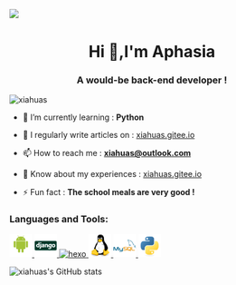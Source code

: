 ![](https://gitee.com/xiahuas/picture-bed/raw/master/1617982442982.jpeg)  

<h1 align="center">Hi 👋,I'm Aphasia</h1>
<h3 align="center">A would-be back-end developer !</h3>

<p align="left"> <img src="https://komarev.com/ghpvc/?username=xiahuas&label=Profile%20views&color=0e75b6&style=flat" alt="xiahuas" /> </p>

- 🌱 I’m currently learning : **Python**

- 📝 I regularly write articles on : [xiahuas.gitee.io](xiahuas.gitee.io)

- 📫 How to reach me : **xiahuas@outlook.com**

- 📄 Know about my experiences : [xiahuas.gitee.io](xiahuas.gitee.io)

- ⚡ Fun fact : **The school meals are very good !**


<h3 align="left">Languages and Tools:</h3>
<p align="left"> <a href="https://developer.android.com" target="_blank"> <img src="https://raw.githubusercontent.com/devicons/devicon/master/icons/android/android-original-wordmark.svg" alt="android" width="40" height="40"/> </a> <a href="https://www.djangoproject.com/" target="_blank"> <img src="https://raw.githubusercontent.com/devicons/devicon/master/icons/django/django-original.svg" alt="django" width="40" height="40"/> </a> <a href="hexo.io/" target="_blank"> <img src="https://www.vectorlogo.zone/logos/hexoio/hexoio-icon.svg" alt="hexo" width="40" height="40"/> </a> <a href="https://www.linux.org/" target="_blank"> <img src="https://raw.githubusercontent.com/devicons/devicon/master/icons/linux/linux-original.svg" alt="linux" width="40" height="40"/> </a> <a href="https://www.mysql.com/" target="_blank"> <img src="https://raw.githubusercontent.com/devicons/devicon/master/icons/mysql/mysql-original-wordmark.svg" alt="mysql" width="40" height="40"/> </a> <a href="https://www.python.org" target="_blank"> <img src="https://raw.githubusercontent.com/devicons/devicon/master/icons/python/python-original.svg" alt="python" width="40" height="40"/> </a> </p>

![xiahuas's GitHub stats](https://github-readme-stats.vercel.app/api?username=xiahuas&theme=onedark&show_icons=true)

